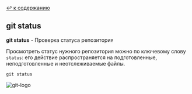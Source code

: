 [:leftwards_arrow_with_hook: к содержанию](./readme.md) 


## git status

**git status** - Проверка статуса репозитория

Просмотреть статус нужного репозитория можно по ключевому слову ```status```: его действие распространяется на подготовленные, неподготовленные и неотслеживаемые файлы.

```mash=
git status
```

![git-logo](./assets/status.jpg)
